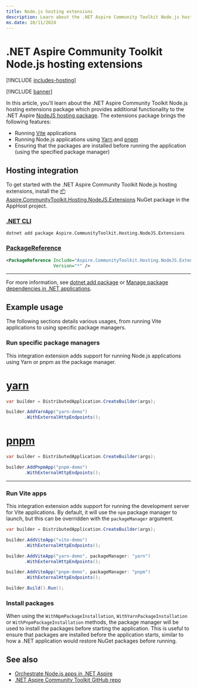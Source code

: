 ```yaml
---
title: Node.js hosting extensions
description: Learn about the .NET Aspire Community Toolkit Node.js hosting extensions package which provides additional functionality to the .NET Aspire NodeJS hosting package.
ms.date: 10/11/2024
---
```


# .NET Aspire Community Toolkit Node.js hosting extensions

[!INCLUDE [includes-hosting](../includes/includes-hosting.md)]

[!INCLUDE [banner](includes/banner.md)]

In this article, you'll learn about the .NET Aspire Community Toolkit Node.js hosting extensions package which provides additional functionality to the .NET Aspire [NodeJS hosting package](https://nuget.org/packages/Aspire.Hosting.NodeJS). The extensions package brings the following features:

- Running [Vite](https://vitejs.dev/) applications
- Running Node.js applications using [Yarn](https://yarnpkg.com/) and [pnpm](https://pnpm.io/)
- Ensuring that the packages are installed before running the application (using the specified package manager)

## Hosting integration

To get started with the .NET Aspire Community Toolkit Node.js hosting extensions, install the [📦 Aspire.CommunityToolkit.Hosting.NodeJS.Extensions](https://github.com/orgs/CommunityToolkit/packages/nuget/package/Aspire.CommunityToolkit.Hosting.NodeJS.Extensions) NuGet package in the AppHost project.

### [.NET CLI](#tab/dotnet-cli)

```dotnetcli
dotnet add package Aspire.CommunityToolkit.Hosting.NodeJS.Extensions
```

### [PackageReference](#tab/package-reference)

```xml
<PackageReference Include="Aspire.CommunityToolkit.Hosting.NodeJS.Extensions"
                  Version="*" />
```

---

For more information, see [dotnet add package](/dotnet/core/tools/dotnet-add-package) or [Manage package dependencies in .NET applications](/dotnet/core/tools/dependencies).

## Example usage

The following sections details various usages, from running Vite applications to using specific package managers.

### Run specific package managers

This integration extension adds support for running Node.js applications using Yarn or pnpm as the package manager.

# [yarn](#tab/yarn)

```csharp
var builder = DistributedApplication.CreateBuilder(args);

builder.AddYarnApp("yarn-demo")
       .WithExternalHttpEndpoints();
```

# [pnpm](#tab/pnpm)

```csharp
var builder = DistributedApplication.CreateBuilder(args);

builder.AddPnpmApp("pnpm-demo")
       .WithExternalHttpEndpoints();
```

---

### Run Vite apps

This integration extension adds support for running the development server for Vite applications. By default, it will use the `npm` package manager to launch, but this can be overridden with the `packageManager` argument.

```csharp
var builder = DistributedApplication.CreateBuilder(args);

builder.AddViteApp("vite-demo")
       .WithExternalHttpEndpoints();

builder.AddViteApp("yarn-demo", packageManager: "yarn")
       .WithExternalHttpEndpoints();

builder.AddViteApp("pnpm-demo", packageManager: "pnpm")
       .WithExternalHttpEndpoints();

builder.Build().Run();
```

### Install packages

When using the `WithNpmPackageInstallation`, `WithYarnPackageInstallation` or `WithPnpmPackageInstallation` methods, the package manager will be used to install the packages before starting the application. This is useful to ensure that packages are installed before the application starts, similar to how a .NET application would restore NuGet packages before running.

## See also

- [Orchestrate Node.js apps in .NET Aspire](../get-started/build-aspire-apps-with-nodejs.md)
- [.NET Aspire Community Toolkit GitHub repo](https://github.com/CommunityToolkit/Aspire)
